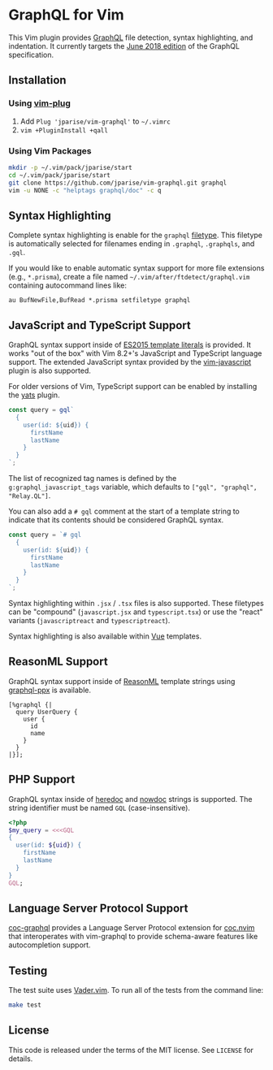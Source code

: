 # GraphQL for Vim

This Vim plugin provides [GraphQL](https://graphql.org/) file detection,
syntax highlighting, and indentation. It currently targets the [June 2018
edition](https://graphql.github.io/graphql-spec/June2018/) of the GraphQL
specification.

## Installation

### Using [vim-plug](https://github.com/junegunn/vim-plug)

1. Add `Plug 'jparise/vim-graphql'` to `~/.vimrc`
2. `vim +PluginInstall +qall`

### Using Vim Packages

```sh
mkdir -p ~/.vim/pack/jparise/start
cd ~/.vim/pack/jparise/start
git clone https://github.com/jparise/vim-graphql.git graphql
vim -u NONE -c "helptags graphql/doc" -c q
```

## Syntax Highlighting

Complete syntax highlighting is enable for the `graphql` [filetype][]. This
filetype is automatically selected for filenames ending in `.graphql`,
`.graphqls`, and `.gql`.

If you would like to enable automatic syntax support for more file extensions
(e.g., `*.prisma`), create a file named `~/.vim/after/ftdetect/graphql.vim`
containing autocommand lines like:

```vim
au BufNewFile,BufRead *.prisma setfiletype graphql
```

[filetype]: http://vimdoc.sourceforge.net/htmldoc/filetype.html

## JavaScript and TypeScript Support

GraphQL syntax support inside of [ES2015 template literals][templates] is
provided. It works "out of the box" with Vim 8.2+'s JavaScript and TypeScript
language support. The extended JavaScript syntax provided by the
[vim-javascript][] plugin is also supported.

For older versions of Vim, TypeScript support can be enabled by installing the
[yats][] plugin.

[templates]: https://developer.mozilla.org/en-US/docs/Web/JavaScript/Reference/Template_literals#Tagged_templates
[vim-javascript]: https://github.com/pangloss/vim-javascript
[yats]: https://github.com/HerringtonDarkholme/yats.vim

```javascript
const query = gql`
  {
    user(id: ${uid}) {
      firstName
      lastName
    }
  }
`;
```

The list of recognized tag names is defined by the `g:graphql_javascript_tags`
variable, which defaults to `["gql", "graphql", "Relay.QL"]`.

You can also add a `# gql` comment at the start of a template string to
indicate that its contents should be considered GraphQL syntax.

```javascript
const query = `# gql
  {
    user(id: ${uid}) {
      firstName
      lastName
    }
  }
`;
```

Syntax highlighting within `.jsx` / `.tsx` files is also supported. These
filetypes can be "compound" (`javascript.jsx` and `typescript.tsx`) or use the
"react" variants (`javascriptreact` and `typescriptreact`).

Syntax highlighting is also available within [Vue](https://vuejs.org/)
templates.

## ReasonML Support

GraphQL syntax support inside of [ReasonML](https://reasonml.org/) template
strings using [graphql-ppx][] is available.

```reason
[%graphql {|
  query UserQuery {
    user {
      id
      name
    }
  }
|}];
```

[graphql-ppx]: https://github.com/reasonml-community/graphql-ppx

## PHP Support

GraphQL syntax inside of [heredoc][] and [nowdoc][] strings is supported. The
string identifier must be named `GQL` (case-insensitive).

```php
<?php
$my_query = <<<GQL
{
  user(id: ${uid}) {
    firstName
    lastName
  }
}
GQL;
```

[heredoc]: https://www.php.net/manual/language.types.string.php#language.types.string.syntax.heredoc
[nowdoc]: https://www.php.net/manual/language.types.string.php#language.types.string.syntax.nowdoc

## Language Server Protocol Support

[coc-graphql](https://github.com/felippepuhle/coc-graphql) provides a Language
Server Protocol extension for [coc.nvim](https://github.com/neoclide/coc.nvim)
that interoperates with vim-graphql to provide schema-aware features like
autocompletion support.

## Testing

The test suite uses [Vader.vim](https://github.com/junegunn/vader.vim). To run
all of the tests from the command line:

```sh
make test
```

## License

This code is released under the terms of the MIT license. See `LICENSE` for
details.
